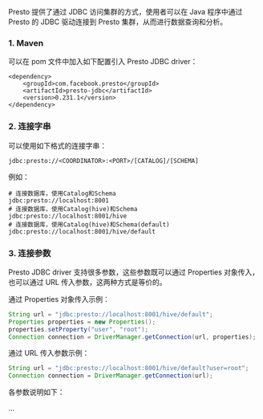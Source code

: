 Presto 提供了通过 JDBC 访问集群的方式，使用者可以在 Java 程序中通过 Presto 的 JDBC 驱动连接到 Presto 集群，从而进行数据查询和分析。

### 1. Maven

可以在 pom 文件中加入如下配置引入 Presto JDBC driver：
```
<dependency>
    <groupId>com.facebook.presto</groupId>
    <artifactId>presto-jdbc</artifactId>
    <version>0.231.1</version>
</dependency>
```

### 2. 连接字串

可以使用如下格式的连接字串：
```
jdbc:presto://<COORDINATOR>:<PORT>/[CATALOG]/[SCHEMA]
```

例如：
```
# 连接数据库，使用Catalog和Schema
jdbc:presto://localhost:8001
# 连接数据库，使用Catalog(hive)和Schema           
jdbc:presto://localhost:8001/hive
# 连接数据库，使用Catalog(hive)和Schema(default)        
jdbc:presto://localhost:8001/hive/default  
```
### 3. 连接参数

Presto JDBC driver 支持很多参数，这些参数既可以通过 Properties 对象传入，也可以通过 URL 传入参数，这两种方式是等价的。

通过 Properties 对象传入示例：
```java
String url = "jdbc:presto://localhost:8001/hive/default";
Properties properties = new Properties();
properties.setProperty("user", "root");
Connection connection = DriverManager.getConnection(url, properties);
```
通过 URL 传入参数示例：
```java
String url = "jdbc:presto://localhost:8001/hive/default?user=root";
Connection connection = DriverManager.getConnection(url);
```
各参数说明如下：







...
